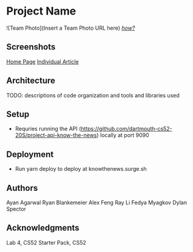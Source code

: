 # Project Name

![Team Photo](Insert a Team Photo URL here)
[*how?*](https://help.github.com/articles/about-readmes/#relative-links-and-image-paths-in-readme-files)

## Screenshots 

[Home Page](img/screenshot-home.png)
[Individual Article](img/screenshot-home.png)

## Architecture

TODO:  descriptions of code organization and tools and libraries used

## Setup

* Requries running the API (https://github.com/dartmouth-cs52-20S/project-api-know-the-news) locally at port 9090

## Deployment

* Run yarn deploy to deploy at knowthenews.surge.sh

## Authors

Ayan Agarwal
Ryan Blankemeier
Alex Feng
Ray Li
Fedya Myagkov
Dylan Spector

## Acknowledgments
Lab 4, CS52
Starter Pack, CS52